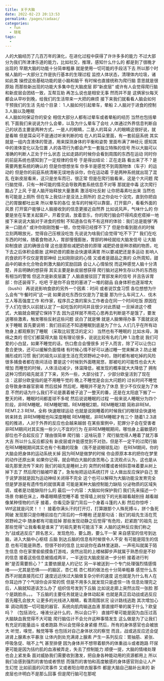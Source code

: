```yaml
---
title: 关于大脑
date: 2022-02-23 20:13:53
permalink: /pages/cadaac/
categories:
  - fun
  - 随笔
tags:
  - 
---
```

人的大脑经历了几百万年的演化，在进化过程中获得了许许多多的能力
不过大部分为我们所津津乐道的能力，比如社交，推理，感知什么什么的
都是到了很晚才出现的
早期大脑的功能十分简单粗暴
就是使用一切可能的手段活下去
所以那个时候人脑的一大部分工作是执行基本的生理过程
监控人体状态，清理体内垃圾，诸如此类
操控这些基础功能的是小脑和脑干
有时候也直接统称为爬行脑
意思就是很原始
而那些新出现的功能大多集中在大脑皮层
即“新皮层”
或许有人会觉得爬行脑和新皮层会团结一致，互帮互助
再怎么说也是相安无事
然而并不是
这俩家伙每天都会从早吵到晚，给我们的生活带来一大把的麻烦
接下来我们就看看人脑会如何干预我们的生活
先给个目录：
1.人脑如何引起晕车，晕船
2.人脑对于进食的控制     
3.人脑以及睡眠                            
4.人脑如何保证你的安全
相信大部分人都有过晕车或者晕船的经历
当然也包括晕机
下面我们来说说为什么会晕，以及为什么晕车了会吐
人体通过外界信息判断自己的状态主要是两种方式，一是人的眼睛，二是人的耳朵
人的眼睛这很好说，就是看嘛
但是耳朵可不是通过听来判断的哈
在人的耳朵里面，有一套前庭系统
其实就是一组内含液体的管道，用来探测身体的平衡和姿势
里面布满了神经元
感知其中的液体变化以及位置
人的各项行为都会产生一套独立特殊的信号
所以大脑可以准确的判断人正处于什么状态
比如走路的时候你会看到周围的东西在运动
同时你的前庭系统也感知到了一定规律的信号
于是得出结论：正在走路
看出来了不？是需要两套系统的确认的
但是你想想坐车
你多半是感觉不到周围物体（车子）的运动的
但是你的前庭系统清晰无误地告诉你，你在运动着
于是两种系统就出现了混乱
在新皮层看来，这只是坐车而已，很正常
但是在爬行脑看来，这是个大问题
爬行脑觉得，只有一种可能的情况会导致两套系统信息不对等
那就是中毒
这次爬行脑占了上风
于是人脑开始释放大量激素
激活呕吐反射
让你把毒素吐出来
当然也有可能是上厕所
但在车上我估计是没法上厕所的
总之你会吐个没完，直到你把自己的胃酸都吐出来
所以晕车的各位
坐车的时候可以靠窗，打开窗户，看看外面的风景
打开窗户能够让人脑接收到的信息更接近自然界
比如说风声，气味什么的
你要是坐在车里关起窗户，开着空调，放着音乐，你的爬行脑会吓得鸡皮疙瘩掉一地
接下来说说大脑对于进食的控制
不知道各位有不有这样的体验：我们总是能够“再来一口甜点”
或许你刚刚饱餐一顿，你觉得已经撑不下了
但是你看到甜点的时候立刻两眼放光，觉得自己压根没吃饱
先说说为啥我们会觉得“吃不下了”
我们在吃东西的时候，随着食物进入，胃部慢慢膨胀，胃部的神经就给大脑发信号
让大脑抑制食欲
这的确很合理
这也是那些减肥奶昔的原理
减肥奶昔是种浓稠的物质，吃下去之后体积会膨胀
这种奶昔的膨胀会快速填满胃
所以要减肥还是多运动
影响人的食欲的不仅仅是胃部神经
比如刚刚说的心情
又或者是甜品之类的
众所周知，甜品中的碳水化合物会刺激大脑的奖励回路
会让人心情愉悦
而这种感觉人脑十分清楚，并且明确的想获得
其实主要是新皮层想获得
爬行脑对这种生存以外的东西抱有相当的警惕
但这次是新皮层赢了
人脑直接驳回了胃部发来的信号
并且告诉胃部：你还装得下，吃吧
于是你不自觉的塞进了一堆的甜品
自身体积也逐渐增大（bushi）
再说说影响食欲的另外一个因素：时间
或者说饮食习惯
各位想想为什么会有“午餐时间”这一说
如果说吃东西仅仅是为了能量
那为什么车间工人、伐木工人等高强度工作
和作家，程序员之类的案头工作者会在同一个时间吃饭
原因在于人们在很久以前就认定了一起吃饭的时间并且很少对此质疑
一旦掉进这个模式，大脑就会期望它保持下去
因为这样就不用花心思再去判断是不是饿了，要发送哪些激素，触发哪些反射这些问题
说白了就是懒
就是人脑懒得办事
下面就说说关于睡眠
首先要说明：我们目前还不知道睡眠到底是为了什么
人们几乎在所有动物身上都观察到了睡眠
（采取比较宽泛的定义）
当然也有不睡眠的
比如水母，海绵之类的
但它们都莫得大脑
现有理论很多，说说比较有名的几种
1.治愈说
我们可爱的小白鼠，如果不睡觉的话，伤口愈合会慢很多
对于人而言，除了可以让伤口愈合更快，还可以缓解负面情绪
有时候心情不好可以通过睡一觉来解决
2.防止被捕形成的习惯
我们的祖先以前是生活在荒郊野岭之中的，随时都有被吃掉的风险
很多捕食者都在夜间活动
要是这个时候到外面瞎晃悠，那被吃的可能性也会大大增加
而睡觉的时候，人体活动减少，体温降低，被发现的概率就大大降低了
拥有这种习惯的祖先就活了下来，另外一些，大部分挂了，少部分欧皇活到了现在
注：这部分欧皇指的是不用睡午觉的
晚上不睡觉是会出大问题的
过长时间不睡觉会导致身体器官衰竭
然后挂掉
然后呢，睡眠并不是为了休息
至少不仅仅是为了休息
不然的话为什么我们不论是裹着被子追了一整天的番，还是在太阳底下搬了一整天的砖，睡眠时间都差球不多呢
然后说说睡眠的过程
一般来说人睡眠分为四个阶段，非REM睡眠，REM睡眠1期，REM睡眠2期，REM睡眠3期
简称非REM，REM1.2.3
REM，全称
快速眼球运动
也就是说刚睡着的时候我们的眼球会快速地转来转去
非REM睡眠也叫深度睡眠
REM睡眠，非REM睡眠才有三个
随着1.2.3进程的推进，人对于外界的反应也会越来越弱
在某些案例中，犯罪分子会在受害者非REM期间对其实施一些少儿不宜的行为
在非REM睡眠期间，哪怕身上最敏感的部位也不会起反应了
理由很简单
爬行脑：这啥玩意？
爬行脑觉得人睡着了就万事大吉
所以什么反应都没有
新皮层或许能感觉到不对劲，但是不一定干的过爬行脑
在REM睡眠期间其实也有个有趣的现象
（我不是说眼球乱动）
在REM期间，你的大脑会把身体的运动系统关掉
因为REM是做梦的时候
你会原原本本的把你在梦里的动作还原出来
如果你记得，就会明白大脑的良苦用心
主流观点认为，这也是从祖先那里流传下来的
我们的祖先是睡树上的
突然的倾覆或者倾斜意味着要从树上掉下去了
然后爬行脑被吓着了，急匆匆把运动系统打开
让人做出反应保护自己
至于说梦游就是因为运动神经关闭得不完全
这个也可以解释为大脑功能没发育完全
但是梦游是有遗传性的就很离谱
可能是某种大脑控制能力缺陷
分泌物质的区域失调，或者是功能缺陷什么的
最后一个内容：大脑如何保护我们
我们先来描述一个场景
你躺在床上，睁着眼睛感觉睡不着
觉得墙上树投下的光影越看越别扭
越看越像某种怪物的爪牙
接着，你看见卧室门背后一个身着斗篷的人影
然后你惊呼：Wtf这就是闪灵！！！
接着你满头汗的打开灯，打算跟那个人殊死搏斗，拼个鱼死网破
发现那只是你睡前挂在门背后的一件睡袍
还是那句话：我们的祖先生活在荒郊野岭之中
随身都有可能挂掉
那些发现动静之后觉得“有危险，赶紧跑”的祖先
比那些觉得“让我看看是谁来了”的祖先更有可能活下来
人脑的这种反应我们称之为“战或逃反应”
顾名思义，发现危险，要么跑，要么干一架
来自感官的信号到达脑，进入大脑中心枢纽 丘脑
到达丘脑的信息有时候很令人不安
有可能是陌生的信息
也有可能是熟悉，但很不妙的信息
比如说你在森林里迷路，一声吼叫就属于陌生信息
你在家里偷偷摸鱼打游戏，突然出现的上楼梯脚步声就属于熟悉但是不妙的信息
接着这些信息被插成两半，一半送往大脑皮层进一步分析
接着进行判断“是否需要担心？”
主要依据是人的记忆
另一半被送到一个专门处理强烈情感情绪——尤其是恐惧——的脑区，杏仁核
杏仁核的做法也十分简单粗暴
感觉什么东西不对就直接亮红灯
速度远远快过大脑做复杂分析的速度
这也就是为什么有人在你耳边炸了个气球你会非常的慌
但是不用多久就发现只是虚惊一场
信息处理完之后，人脑就知道该怎么办了
组织信号发到下丘脑
比如说走廊上突然出现一张脸
那个是跳脸杀。。。
下丘脑的主要任务就是让身体动起来
也就是真正启动战或逃反应
首先瞳孔会放大
让更多的光线进入眼睛，看清周围状况
设计路线逃跑
其次增加心率
调动周围一切可能的器官、系统向肌肉输送血液
那直接吓晕的属于什么？欧皇吗？
（包括消化，唾液分泌什么的，所以会口干）
直接吓晕可能是因为血压过高
大脑缺血我觉得不大可能
爬行脑估计不会允许这种事情发生
这么做是为了让我们有充足的能量战斗
或者跑路
所以会觉得全身紧绷
然后，所有的身体感官也会被放大
听觉，嗅觉，触觉等等
也包括对自己身体状况的察觉
而且，战或逃反应还会促进肾上腺素水平暴涨
让体内到处充满肾上腺素
产生一系列反应：胃抽筋、紧张、呼吸急促、喘不上气
甚至排便
因为身体并不想带着额外的体重战斗或者跑路
吓尿更可能是因为括约肌的血液被弄走，失去了控制能力
顺便一提，大脑的情绪处理也会上紧发条
面对威胁我们需要收到激发，把自身各种能动用的资源都用上
所以我们会感到强烈的害怕或者愤怒
而强烈的害怕和高度敏感的身体感官则会让人产生幻觉
比如前面的闪灵事件
又或者阳台晾衣服事件
都是大脑自己脑补出来的
新皮层也许明白不是那么回事
但是爬行脑可在那呢
